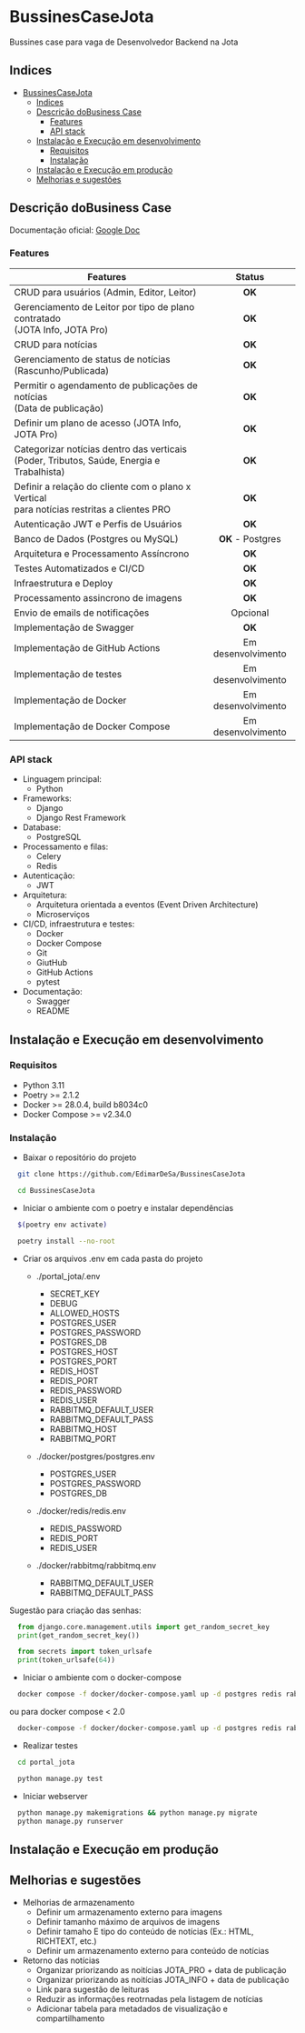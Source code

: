 # BussinesCaseJota
Bussines case para vaga de Desenvolvedor Backend na Jota

## Indices
- [BussinesCaseJota](#bussinescasejota)
  - [Indices](#indices)
  - [Descrição doBusiness Case](#descrição-dobusiness-case)
    - [Features](#features)
    - [API stack](#api-stack)
  - [Instalação e Execução em desenvolvimento](#instalação-e-execução-em-desenvolvimento)
    - [Requisitos](#requisitos)
    - [Instalação](#instalação)
  - [Instalação e Execução em produção](#instalação-e-execução-em-produção)
  - [Melhorias e sugestões](#melhorias-e-sugestões)

## Descrição doBusiness Case
Documentação oficial: [Google Doc](https://docs.google.com/document/d/1wHMVlLk6EfZcal1_PXjIADvGhna3oeX9JL3YKgsak7s/edit?tab=t.0#heading=h.twayzqjr36gk)

### Features

| Features | Status |
| -------------------------------------------------------------------------- | :---: |
| CRUD para usuários (Admin, Editor, Leitor) | **OK** |
| Gerenciamento de Leitor por tipo de plano contratado <br> (JOTA Info, JOTA Pro) | **OK** |
| CRUD para notícias | **OK** |
| Gerenciamento de status de notícias (Rascunho/Publicada) | **OK** |
| Permitir o agendamento de publicações de notícias <br> (Data de publicação) | **OK** |
| Definir um plano de acesso (JOTA Info, JOTA Pro) | **OK** |
| Categorizar notícias dentro das verticais <br> (Poder, Tributos, Saúde, Energia e Trabalhista) | **OK** |
| Definir a relação do cliente com o plano x Vertical <br> para notícias restritas a clientes PRO | **OK** |
| Autenticação JWT e Perfis de Usuários | **OK**  |
| Banco de Dados (Postgres ou MySQL) | **OK** - Postgres |
| Arquitetura e Processamento Assíncrono | **OK** |
| Testes Automatizados e CI/CD | **OK** |
| Infraestrutura e Deploy | **OK** |
| Processamento assincrono de imagens | **OK** |
| Envio de emails de notificações | Opcional |
| Implementação de Swagger | **OK** |
| Implementação de GitHub Actions | Em desenvolvimento |
| Implementação de testes | Em desenvolvimento |
| Implementação de Docker | Em desenvolvimento |
| Implementação de Docker Compose | Em desenvolvimento |

### API stack
- Linguagem principal: 
  - Python
- Frameworks: 
  - Django
  - Django Rest Framework
- Database:
  - PostgreSQL
- Processamento e filas:
  - Celery
  - Redis
- Autenticação:
  - JWT
- Arquitetura:
  - Arquitetura orientada a eventos (Event Driven Architecture)
  - Microserviços
- CI/CD, infraestrutura e testes:
  - Docker
  - Docker Compose
  - Git
  - GiutHub
  - GitHub Actions
  - pytest
- Documentação:
  - Swagger
  - README

## Instalação e Execução em desenvolvimento

### Requisitos
- Python 3.11
- Poetry >= 2.1.2
- Docker >= 28.0.4, build b8034c0
- Docker Compose >= v2.34.0

### Instalação
- Baixar o repositório do projeto
```bash
  git clone https://github.com/EdimarDeSa/BussinesCaseJota

  cd BussinesCaseJota
```

- Iniciar o ambiente com o poetry e instalar dependências
```bash
  $(poetry env activate)

  poetry install --no-root
```

- Criar os arquivos .env em cada pasta do projeto
  - ./portal_jota/.env
    - SECRET_KEY
    - DEBUG
    - ALLOWED_HOSTS
    - POSTGRES_USER
    - POSTGRES_PASSWORD
    - POSTGRES_DB
    - POSTGRES_HOST
    - POSTGRES_PORT
    - REDIS_HOST
    - REDIS_PORT
    - REDIS_PASSWORD
    - REDIS_USER
    - RABBITMQ_DEFAULT_USER
    - RABBITMQ_DEFAULT_PASS
    - RABBITMQ_HOST
    - RABBITMQ_PORT

  - ./docker/postgres/postgres.env
    - POSTGRES_USER
    - POSTGRES_PASSWORD
    - POSTGRES_DB

  - ./docker/redis/redis.env
    - REDIS_PASSWORD
    - REDIS_PORT
    - REDIS_USER

  - ./docker/rabbitmq/rabbitmq.env
    - RABBITMQ_DEFAULT_USER
    - RABBITMQ_DEFAULT_PASS

Sugestão para criação das senhas:
```python
  from django.core.management.utils import get_random_secret_key
  print(get_random_secret_key())

  from secrets import token_urlsafe
  print(token_urlsafe(64))
```

- Iniciar o ambiente com o docker-compose
```bash
  docker compose -f docker/docker-compose.yaml up -d postgres redis rabbitmq
```	
ou para docker compose < 2.0
```bash
  docker-compose -f docker/docker-compose.yaml up -d postgres redis rabbitmq
```	

- Realizar testes
```bash
  cd portal_jota

  python manage.py test
```

- Iniciar webserver
```bash
  python manage.py makemigrations && python manage.py migrate
  python manage.py runserver
```

## Instalação e Execução em produção

## Melhorias e sugestões
- Melhorias de armazenamento
  - Definir um armazenamento externo para imagens
  - Definir tamanho máximo de arquivos de imagens
  - Definir tamaho E tipo do conteúdo de notícias (Ex.: HTML, RICHTEXT, etc.)
  - Definir um armazenamento externo para conteúdo de notícias
- Retorno das notícias
  - Organizar priorizando as noitícias JOTA_PRO + data de publicação
  - Organizar priorizando as noitícias JOTA_INFO + data de publicação
  - Link para sugestão de leituras
  - Reduzir as informações reotrnadas pela listagem de notícias
  - Adicionar tabela para metadados de visualização e compartilhamento